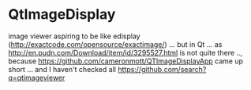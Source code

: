 # QtImageDisplay
image viewer aspiring to be like edisplay (http://exactcode.com/opensource/exactimage/)
... but in Qt
... as http://en.pudn.com/Download/item/id/3295527.html is not quite there
.., because https://github.com/cameronmott/QTImageDisplayApp came up short
... and I haven't checked all https://github.com/search?q=qtimageviewer
